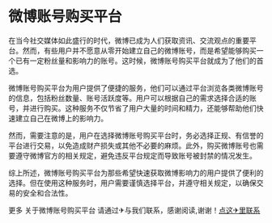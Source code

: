 # 微博账号购买平台

在当今社交媒体如此盛行的时代，微博已成为人们获取资讯、交流观点的重要平台。然而，有些用户并不愿意从零开始建立自己的微博账号，而是希望能够购买一个已有一定粉丝量和影响力的账号。这时候，微博账号购买平台就成为了他们的首选。

微博账号购买平台为用户提供了便捷的服务，他们可以通过平台浏览各类微博账号的信息，包括粉丝数量、账号活跃度等。用户可以根据自己的需求选择合适的账号，并进行购买。这种服务不仅节省了用户大量的时间和精力，还能够帮助他们快速建立自己在微博上的影响力。

然而，需要注意的是，用户在选择微博账号购买平台时，务必选择正规、有信誉的平台进行交易，以免造成财产损失或其他不必要的麻烦。此外，购买微博账号也需要遵守微博官方的相关规定，避免违反平台规定而导致账号被封禁的情况发生。

综上所述，微博账号购买平台为那些希望快速获取微博影响力的用户提供了便利的选择。但在使用这种服务时，用户需要谨慎选择平台，并遵守相关规定，以确保交易的安全和合法性。

更多 关于微博账号购买平台 请通过✈与我们联系，感谢阅读,谢谢！[点这✈里联系](https://sms.k02.cc)